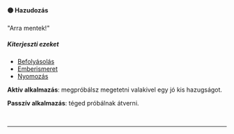 #### 🟡 Hazudozás

"Arra mentek!"
##### Kiterjeszti ezeket

- [Befolyásolás](../kepzettsegek/befolyasolas.md)
- [Emberismeret](../kepzettsegek/emberismeret.md)
- [Nyomozás](../kepzettsegek/nyomozas.md)

**Aktív alkalmazás**: megpróbálsz megetetni valakivel egy jó kis hazugságot.

**Passzív alkalmazás**: téged próbálnak átverni.

<br />

---
